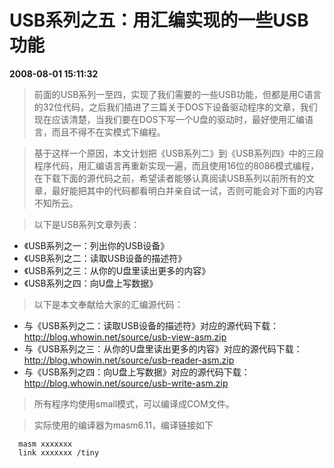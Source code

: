 # USB系列之五：用汇编实现的一些USB功能  
**2008-08-01 15:11:32**

> 前面的USB系列一至四，实现了我们需要的一些USB功能，但都是用C语言的32位代码，之后我们插进了三篇关于DOS下设备驱动程序的文章，我们现在应该清楚，当我们要在DOS下写一个U盘的驱动时，最好使用汇编语言，而且不得不在实模式下编程。

> 基于这样一个原因，本文计划把《USB系列二》到《USB系列四》中的三段程序代码，用汇编语言再重新实现一遍，而且使用16位的8086模式编程，在下载下面的源代码之前，希望读者能够认真阅读USB系列以前所有的文章，最好能把其中的代码都看明白并亲自试一试，否则可能会对下面的内容不知所云。

> 以下是USB系列文章列表：

  * 《USB系列之一：列出你的USB设备》
  * 《USB系列之二：读取USB设备的描述符》
  * 《USB系列之三：从你的U盘里读出更多的内容》
  * 《USB系列之四：向U盘上写数据》

> 以下是本文奉献给大家的汇编源代码：

  * 与《USB系列之二：读取USB设备的描述符》对应的源代码下载：http://blog.whowin.net/source/usb-view-asm.zip
  * 与《USB系列之三：从你的U盘里读出更多的内容》对应的源代码下载：http://blog.whowin.net/source/usb-reader-asm.zip
  * 与《USB系列之四：向U盘上写数据》对应的源代码下载：http://blog.whowin.net/source/usb-write-asm.zip

> 所有程序均使用small模式，可以编译成COM文件。

> 实际使用的编译器为masm6.11，编译链接如下

  ```
    masm xxxxxxx
    link xxxxxxx /tiny
  ```
 